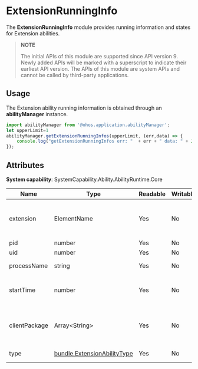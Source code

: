# ExtensionRunningInfo

The **ExtensionRunningInfo** module provides running information and states for Extension abilities.

> **NOTE**
> 
> The initial APIs of this module are supported since API version 9. Newly added APIs will be marked with a superscript to indicate their earliest API version.
> The APIs of this module are system APIs and cannot be called by third-party applications.

## Usage

The Extension ability running information is obtained through an **abilityManager** instance.

```js
import abilityManager from '@ohos.application.abilityManager';
let upperLimit=1
abilityManager.getExtensionRunningInfos(upperLimit, (err,data) => {
    console.log("getExtensionRunningInfos err: "  + err + " data: " + JSON.stringify(data));
});
```

## Attributes

**System capability**: SystemCapability.Ability.AbilityRuntime.Core

| Name| Type| Readable| Writable| Description|
| -------- | -------- | -------- | -------- | -------- |
| extension | ElementName | Yes| No| Information that matches an Extension ability.|
| pid | number | Yes| No| Process ID.|
| uid | number | Yes| No| User ID.|
| processName | string | Yes| No| Process name.|
| startTime | number | Yes| No| Start time of the Extension ability.|
| clientPackage | Array&lt;String&gt; | Yes| No| Names of all packages in the process.|
| type | [bundle.ExtensionAbilityType](js-apis-Bundle.md#extensionabilitytype9) | Yes| No| Extension ability type.|

